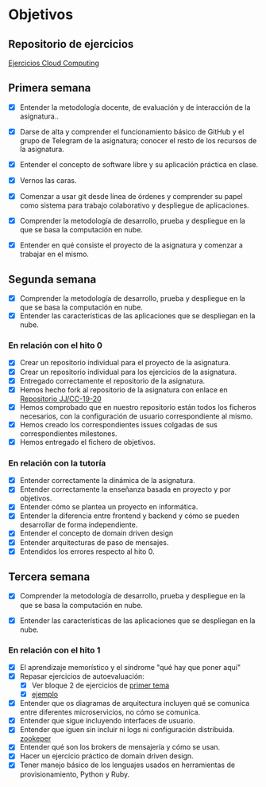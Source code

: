 # Objetivos

## Repositorio de ejercicios

[Ejercicios Cloud Computing](https://github.com/natalia2911/Ejercicios-CloudComputing)

## Primera semana

- [x] Entender la metodología docente, de evaluación y de interacción de la asignatura..

- [x] Darse de alta y comprender el funcionamiento básico de GitHub y el grupo de Telegram de la asignatura; conocer el resto de los recursos de la asignatura.

- [x] Entender el concepto de software libre y su aplicación práctica en clase.

- [x] Vernos las caras.

- [x] Comenzar a usar git desde línea de órdenes y comprender su papel como sistema para trabajo colaborativo y despliegue de aplicaciones.

- [x] Comprender la metodología de desarrollo, prueba y despliegue en la que se basa la computación en nube.

- [x] Entender en qué consiste el proyecto de la asignatura y comenzar a trabajar en el mismo.

## Segunda semana

- [x] Comprender la metodología de desarrollo, prueba y despliegue en la que se basa la computación en nube.
- [x] Entender las características de las aplicaciones que se despliegan en la nube.

### En relación con el hito 0

- [x] Crear un repositorio individual para el proyecto de la asignatura.
- [x] Crear un repositorio individual para los ejercicios de la asignatura.
- [x] Entregado correctamente el repositorio de la asignatura.
- [x] Hemos hecho fork al repositorio de la asignatura con enlace en [Repositorio JJ/CC-19-20](https://github.com/JJ/CC-19-20)
- [x] Hemos comprobado que en nuestro repositorio están todos los ficheros necesarios, con la configuración de usuario correspondiente al mismo.
- [x] Hemos creado los correspondientes issues colgadas de sus correspondientes milestones.
- [x] Hemos entregado el fichero de objetivos.

### En relación con la tutoría

- [x] Entender correctamente la dinámica de la asignatura.
- [x] Entender correctamente la enseñanza basada en proyecto y por objetivos.
- [x] Entender cómo se plantea un proyecto en informática.
- [x] Entender la diferencia entre frontend y backend y cómo se pueden desarrollar de forma independiente.
- [x] Entender el concepto de domain driven design
- [x] Entender arquitecturas de paso de mensajes.
- [x] Entendidos los errores respecto al hito 0.

## Tercera semana

- [x] Comprender la metodología de desarrollo, prueba y despliegue en la que se basa la computación en nube.

- [x] Entender las características de las aplicaciones que se despliegan en la nube.

### En relación con el hito 1

- [x] El aprendizaje memorístico y el síndrome "qué hay que poner aquí"
- [x] Repasar ejercicios de autoevaluación:
   - [x]  Ver bloque 2 de ejercicios de [primer tema](http://jj.github.io/CC/documentos/temas/Arquitecturas_para_la_nube)
    - [x] [ejemplo](https://github.com/antmordhar/EjerciciosCC/blob/master/ejerciciosTema1.md)
- [x] Entender que os diagramas de arquitectura incluyen qué se comunica entre diferentes microservicios, no cómo se comunica.
- [x] Entender que sigue incluyendo interfaces de usuario.
- [x] Entender que iguen sin incluir ni logs ni configuración distribuida. [zookeper](https://sysgears.com/articles/managing-configuration-of-distributed-system-with-apache-zookeeper/)
- [x] Entender qué son los brokers de mensajería y cómo se usan.
- [x] Hacer un ejercicio práctico de domain driven design.
- [x] Tener manejo básico de los lenguajes usados en herramientas de provisionamiento, Python y Ruby.